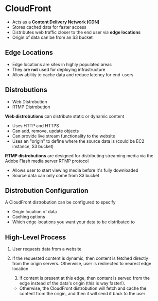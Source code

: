 # CloudFront

* Acts as a **Content Delivery Network (CDN)**
* Stores cached data for faster access
* Distributes web traffic closer to the end user via **edge locations**
* Origin of data can be from an S3 bucket

## Edge Locations
* Edge locations are sites in highly populated areas
* They are **not** used for deploying infrastructure
* Allow ability to cache data and reduce latency for end-users

## Distrobutions
* Web Distrobution
* RTMP Distrobution

**Web distrobutions** can distribute static or dynamic content
* Uses HTTP and HTTPS
* Can add, remove, update objects
* Can provide live stream functionality to the website
* Uses an "origin" to define where the source data is (could be EC2 instance, S3 bucket)

**RTMP distrobutions** are designed for distributing streaming media via the Adobe Flash media server RTMP protocol
* Allows user to start viewing media before it's fully downloaded
* Source data can only come from S3 bucket

## Distrobution Configuration
A CloudFront distrobution can be configured to specify
* Origin location of data
* Caching options
* Which edge locations you want your data to be distributed to

## High-Level Process
1. User requests data from a website
2. If the requested content is dynamic, then content is fetched directly from the origin servers. Otherwise, user is redirected to nearest edge location

    3. If content is present at this edge, then content is served from the edge instead of the data's origin (this is way faster!).
    * Otherwise, the CloudFront distrobution will fetch and cache the content from the origin, and then it will send it back to the user
